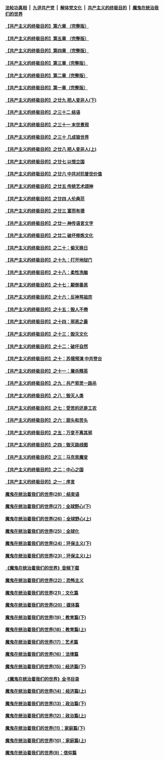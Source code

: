 

####  [法轮功真相](../../../../basic/blob/master/README.md?t=07070631) &nbsp;|&nbsp; [九评共产党](../../../../9ping.md/blob/master/README.md?t=07070631) &nbsp;|&nbsp; [解体党文化](../../../../jtdwh.md/blob/master/README.md?t=07070631)  &nbsp;|&nbsp; [共产主义的终极目的](../../../../gczydzjmd.md/blob/master/README.md?t=07070631) &nbsp;|&nbsp; [魔鬼在统治我们的世界](../../../../mgztzwmdsj.md/blob/master/README.md?t=07070631) 

#### [【共产主义的终极目的】第六章 （完整版）](../pages/nsc422/n11428913.md?t=07070631) 

#### [【共产主义的终极目的】第五章 （完整版）](../pages/nsc422/n11428912.md?t=07070631) 

#### [【共产主义的终极目的】第四章 （完整版）](../pages/nsc422/n11428907.md?t=07070631) 

#### [【共产主义的终极目的】第三章（完整版）](../pages/nsc422/n11428848.md?t=07070631) 

#### [【共产主义的终极目的】第二章（完整版）](../pages/nsc422/n11428831.md?t=07070631) 

#### [【共产主义的终极目的】第一章（完整版）](../pages/nsc422/n11417651.md?t=07070631) 

#### [【共产主义的终极目的】之廿九 把人变非人(下)](../pages/nsc422/n11344140.md?t=07070631) 

#### [【共产主义的终极目的】之三十二 结语](../pages/nsc422/n11360535.md?t=07070631) 

#### [【共产主义的终极目的】之三十一 末世景观](../pages/nsc422/n11351129.md?t=07070631) 

#### [【共产主义的终极目的】之三十 几成狼世界](../pages/nsc422/n11348280.md?t=07070631) 

#### [【共产主义的终极目的】之廿八 把人变非人(上)](../pages/nsc422/n11340492.md?t=07070631) 

#### [【共产主义的终极目的】之廿七 以恨立国](../pages/nsc422/n11336944.md?t=07070631) 

#### [【共产主义的终极目的】之廿六 中共对抗普世价值](../pages/nsc422/n11324785.md?t=07070631) 

#### [【共产主义的终极目的】之廿五 传统艺术颂神](../pages/nsc422/n11296396.md?t=07070631) 

#### [【共产主义的终极目的】之廿四 人伦典范](../pages/nsc422/n11296397.md?t=07070631) 

#### [【共产主义的终极目的】之廿三 富而有德](../pages/nsc422/n11283598.md?t=07070631) 

#### [【共产主义的终极目的】之廿一 神传语言文字](../pages/nsc422/n11263265.md?t=07070631) 

#### [【共产主义的终极目的】之廿二 破坏修炼文化](../pages/nsc422/n11245728.md?t=07070631) 

#### [【共产主义的终极目的】之二十：偷天换日](../pages/nsc422/n11238846.md?t=07070631) 

#### [【共产主义的终极目的】之十九：打开地狱门](../pages/nsc422/n11206376.md?t=07070631) 

#### [【共产主义的终极目的】之十八：柔性洗脑](../pages/nsc422/n11199994.md?t=07070631) 

#### [【共产主义的终极目的】之十七：颠倒善恶](../pages/nsc422/n11179782.md?t=07070631) 

#### [【共产主义的终极目的】之十六：反神骂祖宗](../pages/nsc422/n11166798.md?t=07070631) 

#### [【共产主义的终极目的】之十五：毁人不倦](../pages/nsc422/n11166792.md?t=07070631) 

#### [【共产主义的终极目的】之十四：邪恶之最](../pages/nsc422/n11150249.md?t=07070631) 

#### [【共产主义的终极目的】之十三：毁灭文化](../pages/nsc422/n11135227.md?t=07070631) 

#### [【共产主义的终极目的】之十二：破坏自然](../pages/nsc422/n11135214.md?t=07070631) 

#### [【共产主义的终极目的】之十：苏俄预演 中共登台](../pages/nsc422/n11118424.md?t=07070631) 

#### [【共产主义的终极目的】之十一：屠杀精英](../pages/nsc422/n11118442.md?t=07070631) 

#### [【共产主义的终极目的】之九：共产邪灵一路杀](../pages/nsc422/n11114139.md?t=07070631) 

#### [【共产主义的终极目的】之八：毁灭人类](../pages/nsc422/n11108503.md?t=07070631) 

#### [【共产主义的终极目的】之七：受苦的还是工农](../pages/nsc422/n11101809.md?t=07070631) 

#### [【共产主义的终极目的】之六：甜头和苦头](../pages/nsc422/n11096971.md?t=07070631) 

#### [【共产主义的终极目的】之五：万变不离其邪](../pages/nsc422/n11091285.md?t=07070631) 

#### [【共产主义的终极目的】之四：毁灭路线图](../pages/nsc422/n11086284.md?t=07070631) 

#### [【共产主义的终极目的】之三：马克思魔变](../pages/nsc422/n11061941.md?t=07070631) 

#### [【共产主义的终极目的】之二：中心之国](../pages/nsc422/n11047728.md?t=07070631) 

#### [【共产主义的终极目的】之一：序言](../pages/nsc422/n11086077.md?t=07070631) 

#### [魔鬼在统治着我们的世界(28)：结束语](../pages/nsc422/n10936246.md?t=07070631) 

#### [魔鬼在统治着我们的世界(27)：全球野心(下)](../pages/nsc422/n10928319.md?t=07070631) 

#### [魔鬼在统治着我们的世界(26)：全球野心(上)](../pages/nsc422/n10900318.md?t=07070631) 

#### [魔鬼在统治着我们的世界(25)：全球化](../pages/nsc422/n10788205.md?t=07070631) 

#### [魔鬼在统治着我们的世界(24)：环保主义(下)](../pages/nsc422/n10695307.md?t=07070631) 

#### [魔鬼在统治着我们的世界(23)：环保主义(上)](../pages/nsc422/n10688613.md?t=07070631) 

#### [《魔鬼在统治着我们的世界》音频下载](../pages/nsc422/n10635553.md?t=07070631) 

#### [魔鬼在统治着我们的世界(22)：恐怖主义](../pages/nsc422/n10614727.md?t=07070631) 

#### [魔鬼在统治着我们的世界(21)：文化篇](../pages/nsc422/n10597706.md?t=07070631) 

#### [魔鬼在统治着我们的世界(20)：媒体篇](../pages/nsc422/n10586579.md?t=07070631) 

#### [魔鬼在统治着我们的世界(19)：教育篇(下)](../pages/nsc422/n10564808.md?t=07070631) 

#### [魔鬼在统治着我们的世界(18)：教育篇(上)](../pages/nsc422/n10526970.md?t=07070631) 

#### [魔鬼在统治着我们的世界(17)：艺术篇](../pages/nsc422/n10499093.md?t=07070631) 

#### [魔鬼在统治着我们的世界(16)：法律篇](../pages/nsc422/n10485969.md?t=07070631) 

#### [魔鬼在统治着我们的世界(15)：经济篇(下)](../pages/nsc422/n10469975.md?t=07070631) 

#### [《魔鬼在统治着我们的世界》全书目录](../pages/nsc422/n10464261.md?t=07070631) 

#### [魔鬼在统治着我们的世界(14)：经济篇(上)](../pages/nsc422/n10457370.md?t=07070631) 

#### [魔鬼在统治着我们的世界(13)：政治篇(下)](../pages/nsc422/n10448270.md?t=07070631) 

#### [魔鬼在统治着我们的世界(12)：政治篇(上)](../pages/nsc422/n10444576.md?t=07070631) 

#### [魔鬼在统治着我们的世界(11)：家庭篇(下)](../pages/nsc422/n10440961.md?t=07070631) 

#### [魔鬼在统治着我们的世界(10)：家庭篇(上)](../pages/nsc422/n10435448.md?t=07070631) 

#### [魔鬼在统治着我们的世界(9)：信仰篇](../pages/nsc422/n10432159.md?t=07070631) 


